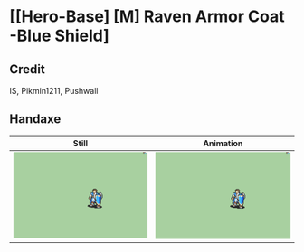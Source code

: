 # [\[Hero-Base\] \[M\] Raven Armor Coat -Blue Shield]

## Credit

IS, Pikmin1211, Pushwall
	
## Handaxe

| Still | Animation |
| :---: | :-------: |
| ![Handaxe still](./Handaxe_000.png) | ![Handaxe animation](./Handaxe.gif) |
